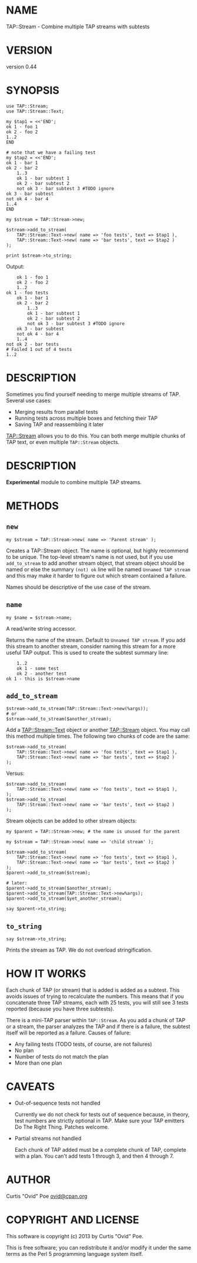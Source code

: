 # NAME

TAP::Stream - Combine multiple TAP streams with subtests

# VERSION

version 0.44

# SYNOPSIS

    use TAP::Stream;
    use TAP::Stream::Text;

    my $tap1 = <<'END';
    ok 1 - foo 1
    ok 2 - foo 2
    1..2
    END

    # note that we have a failing test
    my $tap2 = <<'END';
    ok 1 - bar 1
    ok 2 - bar 2
        1..3
        ok 1 - bar subtest 1
        ok 2 - bar subtest 2
        not ok 3 - bar subtest 3 #TODO ignore
    ok 3 - bar subtest
    not ok 4 - bar 4
    1..4
    END

    my $stream = TAP::Stream->new;

    $stream->add_to_stream(
        TAP::Stream::Text->new( name => 'foo tests', text => $tap1 ),
        TAP::Stream::Text->new( name => 'bar tests', text => $tap2 )
    );

    print $stream->to_string;

Output:

        ok 1 - foo 1
        ok 2 - foo 2
        1..2
    ok 1 - foo tests
        ok 1 - bar 1
        ok 2 - bar 2
            1..3
            ok 1 - bar subtest 1
            ok 2 - bar subtest 2
            not ok 3 - bar subtest 3 #TODO ignore
        ok 3 - bar subtest
        not ok 4 - bar 4
        1..4
    not ok 2 - bar tests
    # Failed 1 out of 4 tests
    1..2

# DESCRIPTION

Sometimes you find yourself needing to merge multiple streams of TAP.
Several use cases:

- Merging results from parallel tests
- Running tests across multiple boxes and fetching their TAP
- Saving TAP and reassembling it later

[TAP::Stream](https://metacpan.org/pod/TAP::Stream) allows you to do this. You can both merge multiple chunks of
TAP text, or even multiple `TAP::Stream` objects.

# DESCRIPTION

__Experimental__ module to combine multiple TAP streams.

# METHODS

## `new`

    my $stream = TAP::Stream->new( name => 'Parent stream' );

Creates a TAP::Stream object. The name is optional, but highly recommend to be
unique. The top-level stream's name is not used, but if you use
`add_to_stream` to add another stream object, that stream object should be
named or else the summary `(not) ok` line will be named `Unnamed TAP stream`
and this may make it harder to figure out which stream contained a failure.

Names should be descriptive of the use case of the stream.

## `name`

    my $name = $stream->name;

A read/write string accessor.

Returns the name of the stream. Default to `Unnamed TAP stream`. If you add
this stream to another stream, consider naming this stream for a more useful
TAP output. This is used to create the subtest summary line:

        1..2
        ok 1 - some test
        ok 2 - another test
    ok 1 - this is $stream->name

## `add_to_stream`

    $stream->add_to_stream(TAP::Stream::Text->new(%args));
    # or
    $stream->add_to_stream($another_stream);

Add a [TAP::Stream::Text](https://metacpan.org/pod/TAP::Stream::Text) object or another [TAP::Stream](https://metacpan.org/pod/TAP::Stream) object. You may
call this method multiple times. The following two chunks of code are the
same:

    $stream->add_to_stream(
        TAP::Stream::Text->new( name => 'foo tests', text => $tap1 ),
        TAP::Stream::Text->new( name => 'bar tests', text => $tap2 )
    );

Versus:

    $stream->add_to_stream(
        TAP::Stream::Text->new( name => 'foo tests', text => $tap1 ),
    );
    $stream->add_to_stream(
        TAP::Stream::Text->new( name => 'bar tests', text => $tap2 )
    );

Stream objects can be added to other stream objects:

    my $parent = TAP::Stream->new; # the name is unused for the parent

    my $stream = TAP::Stream->new( name => 'child stream' );

    $stream->add_to_stream(
        TAP::Stream::Text->new( name => 'foo tests', text => $tap1 ),
        TAP::Stream::Text->new( name => 'bar tests', text => $tap2 )
    );
    $parent->add_to_stream($stream);

    # later:
    $parent->add_to_stream($another_stream);
    $parent->add_to_stream(TAP::Stream::Text->new%args);
    $parent->add_to_stream($yet_another_stream);

    say $parent->to_string;

## `to_string`

    say $stream->to_string;

Prints the stream as TAP. We do not overload stringification.

# HOW IT WORKS

Each chunk of TAP (or stream) that is added is added as a subtest. This avoids
issues of trying to recalculate the numbers. This means that if you
concatenate three TAP streams, each with 25 tests, you will still see 3 tests
reported (because you have three subtests).

There is a mini-TAP parser within `TAP::Stream`. As you add a chunk of TAP or
a stream, the parser analyzes the TAP and if there is a failure, the subtest
itself will be reported as a failure. Causes of failure:

- Any failing tests (TODO tests, of course, are not failures)
- No plan
- Number of tests do not match the plan
- More than one plan

# CAVEATS

- Out-of-sequence tests not handled

    Currently we do not check for tests out of sequence because, in theory, test
    numbers are strictly optional in TAP. Make sure your TAP emitters Do The Right
    Thing. Patches welcome.

- Partial streams not handled

    Each chunk of TAP added must be a complete chunk of TAP, complete with a plan.
    You can't add tests 1 through 3, and then 4 through 7.

# AUTHOR

Curtis "Ovid" Poe <ovid@cpan.org>

# COPYRIGHT AND LICENSE

This software is copyright (c) 2013 by Curtis "Ovid" Poe.

This is free software; you can redistribute it and/or modify it under
the same terms as the Perl 5 programming language system itself.
